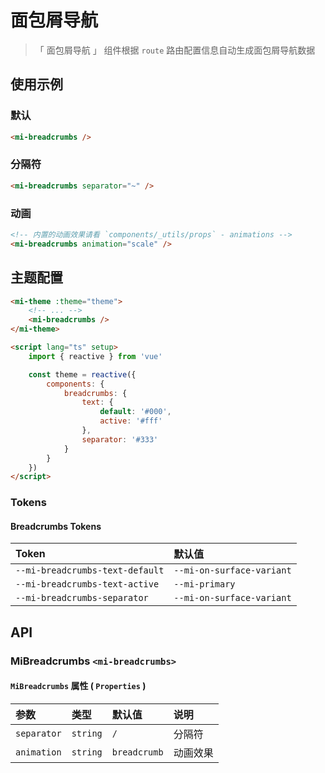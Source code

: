 # 面包屑导航

> 「 面包屑导航 」 组件根据 `route` 路由配置信息自动生成面包屑导航数据

## 使用示例

### 默认

```html
<mi-breadcrumbs />
```

### 分隔符

```html
<mi-breadcrumbs separator="~" />
```

### 动画

```html
<!-- 内置的动画效果请看 `components/_utils/props` - animations -->
<mi-breadcrumbs animation="scale" />
```

## 主题配置

```html
<mi-theme :theme="theme">
    <!-- ... -->
    <mi-breadcrumbs />
</mi-theme>

<script lang="ts" setup>
    import { reactive } from 'vue'

    const theme = reactive({
        components: {
            breadcrumbs: {
                text: {
                    default: '#000',
                    active: '#fff'
                },
                separator: '#333'
            }
        }
    })
</script>
```

### Tokens

#### Breadcrumbs Tokens

| Token | 默认值
| :---- | :----
| `--mi-breadcrumbs-text-default` | `--mi-on-surface-variant`
| `--mi-breadcrumbs-text-active` | `--mi-primary`
| `--mi-breadcrumbs-separator` | `--mi-on-surface-variant`

## API

### MiBreadcrumbs `<mi-breadcrumbs>`

#### `MiBreadcrumbs` 属性 ( `Properties` )

| 参数 | 类型 | 默认值 | 说明
| :---- | :---- | :---- | :----
| `separator` | `string` | `/` | 分隔符
| `animation` | `string` | `breadcrumb` | 动画效果
